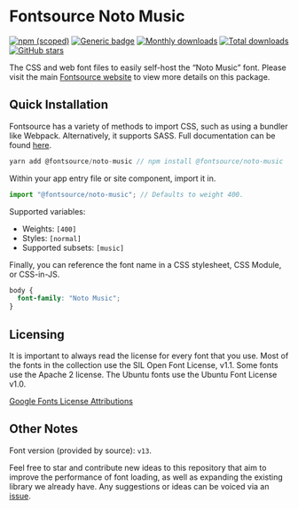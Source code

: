 # Fontsource Noto Music

[![npm (scoped)](https://img.shields.io/npm/v/@fontsource/noto-music?color=brightgreen)](https://www.npmjs.com/package/@fontsource/noto-music) [![Generic badge](https://img.shields.io/badge/fontsource-passing-brightgreen)](https://github.com/fontsource/fontsource) [![Monthly downloads](https://badgen.net/npm/dm/@fontsource/noto-music)](https://github.com/fontsource/fontsource) [![Total downloads](https://badgen.net/npm/dt/@fontsource/noto-music)](https://github.com/fontsource/fontsource) [![GitHub stars](https://img.shields.io/github/stars/fontsource/fontsource.svg?style=social&label=Star)](https://github.com/fontsource/fontsource/stargazers)

The CSS and web font files to easily self-host the “Noto Music” font. Please visit the main [Fontsource website](https://fontsource.org/fonts/noto-music) to view more details on this package.

## Quick Installation

Fontsource has a variety of methods to import CSS, such as using a bundler like Webpack. Alternatively, it supports SASS. Full documentation can be found [here](https://fontsource.org/docs/introduction).

```javascript
yarn add @fontsource/noto-music // npm install @fontsource/noto-music
```

Within your app entry file or site component, import it in.

```javascript
import "@fontsource/noto-music"; // Defaults to weight 400.
```

Supported variables:

- Weights: `[400]`
- Styles: `[normal]`
- Supported subsets: `[music]`

Finally, you can reference the font name in a CSS stylesheet, CSS Module, or CSS-in-JS.

```css
body {
  font-family: "Noto Music";
}
```

## Licensing

It is important to always read the license for every font that you use.
Most of the fonts in the collection use the SIL Open Font License, v1.1. Some fonts use the Apache 2 license. The Ubuntu fonts use the Ubuntu Font License v1.0.

[Google Fonts License Attributions](https://fonts.google.com/attribution)

## Other Notes

Font version (provided by source): `v13`.

Feel free to star and contribute new ideas to this repository that aim to improve the performance of font loading, as well as expanding the existing library we already have. Any suggestions or ideas can be voiced via an [issue](https://github.com/fontsource/fontsource/issues).
